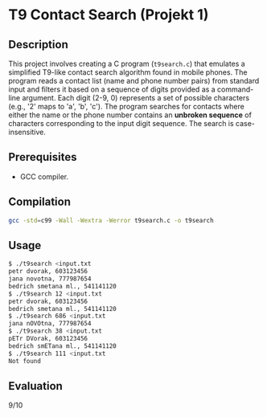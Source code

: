 # T9 Contact Search (Projekt 1)

## Description

This project involves creating a C program (`t9search.c`) that emulates a simplified T9-like contact search algorithm found in mobile phones. The program reads a contact list (name and phone number pairs) from standard input and filters it based on a sequence of digits provided as a command-line argument. Each digit (2-9, 0) represents a set of possible characters (e.g., '2' maps to 'a', 'b', 'c'). The program searches for contacts where either the name or the phone number contains an **unbroken sequence** of characters corresponding to the input digit sequence. The search is case-insensitive.

## Prerequisites

* GCC compiler.

## Compilation

```bash
gcc -std=c99 -Wall -Wextra -Werror t9search.c -o t9search
```

## Usage

```bash
$ ./t9search <input.txt
petr dvorak, 603123456
jana novotna, 777987654
bedrich smetana ml., 541141120
$ ./t9search 12 <input.txt
petr dvorak, 603123456
bedrich smetana ml., 541141120
$ ./t9search 686 <input.txt
jana nOVOtna, 777987654
$ ./t9search 38 <input.txt
pETr DVorak, 603123456
bedrich smETana ml., 541141120
$ ./t9search 111 <input.txt
Not found
```

## Evaluation
9/10